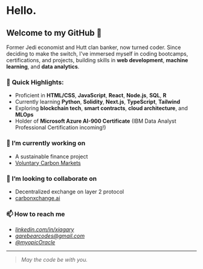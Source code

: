 # Hello. 

## Welcome to my GitHub 👋

Former Jedi economist and Hutt clan banker, now turned coder. Since deciding to make the switch, I've immersed myself in coding bootcamps, certifications, and projects, building skills in **web development**, **machine learning**, and **data analytics**.

### 🌟 **Quick Highlights**:
- Proficient in **HTML/CSS**, **JavaScript**, **React**, **Node.js**, **SQL**, **R**
- Currently learning **Python**, **Solidity**, **Next.js**, **TypeScript**, **Tailwind**
- Exploring **blockchain tech**, **smart contracts**, **cloud architecture**, and **MLOps**
- Holder of **Microsoft Azure AI-900 Certificate** (IBM Data Analyst Professional Certification incoming!)

### 🔭 I’m currently working on  
- A sustainable finance project
- [Voluntary Carbon Markets](https://yuccapalms.org/)

### 👯 I’m looking to collaborate on  
- Decentralized exchange on layer 2 protocol
- [carbonxchange.ai](https://carbonxchange.ai/)

### 📫 How to reach me  
- *[linkedin.com/in/xiagary](linkedin.com/in/xiagary)*  
- *[garebearcodes@gmail.com](garebearcodes@gmail.com)*  
- *[@myopicOracle](https://github.com/myopicOracle)*  

---

> *May the code be with you.*
